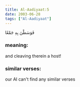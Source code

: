 ```yaml
---
title: Al-Aadiyaat:5
date: 2003-06-28
tags: ["Al-Aadiyaat"]
---
```

فَوَسَطْنَ بِهِ جَمْعًا
### meaning: 
and cleaving therein a host!
### similar verses: 

our AI can't find any similar verses




